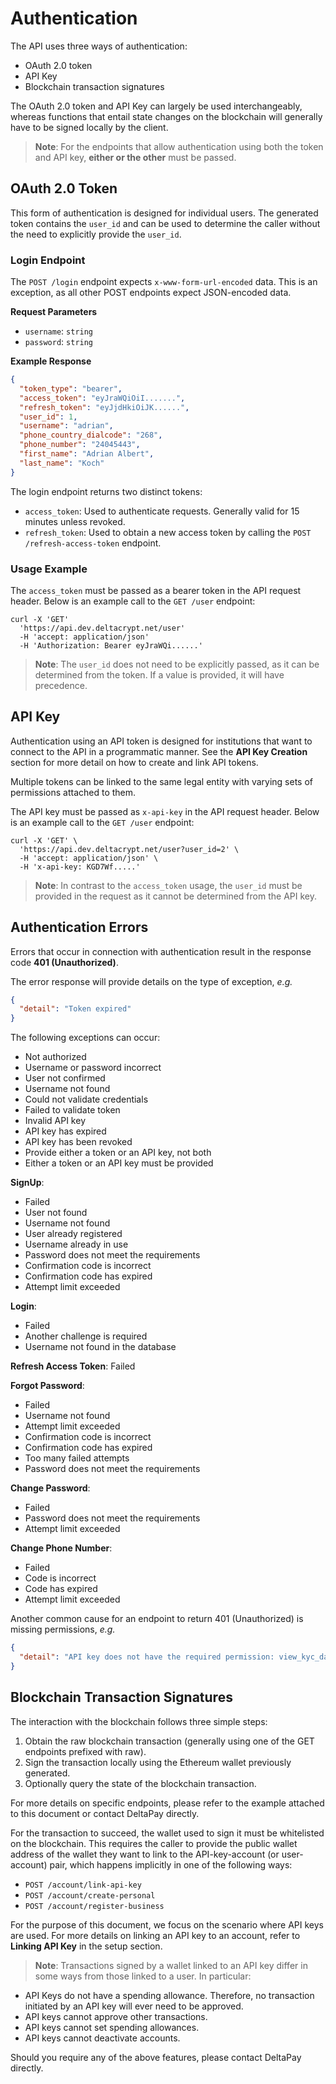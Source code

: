 # Authentication

The API uses three ways of authentication:
- OAuth 2.0 token
- API Key
- Blockchain transaction signatures

The OAuth 2.0 token and API Key can largely be used interchangeably, whereas functions that entail state changes on the blockchain will generally have to be signed locally by the client.

> **Note**: For the endpoints that allow authentication using both the token and API key, **either or the other** must be passed.

## OAuth 2.0 Token

This form of authentication is designed for individual users. The generated token contains the `user_id` and can be used to determine the caller without the need to explicitly provide the `user_id`.

### Login Endpoint
The `POST /login` endpoint expects `x-www-form-url-encoded` data. This is an exception, as all other POST endpoints expect JSON-encoded data.

**Request Parameters**
- `username`: `string`
- `password`: `string`

**Example Response**
```json
{
  "token_type": "bearer",
  "access_token": "eyJraWQiOiI.......",
  "refresh_token": "eyJjdHkiOiJK......",
  "user_id": 1,
  "username": "adrian",
  "phone_country_dialcode": "268",
  "phone_number": "24045443",
  "first_name": "Adrian Albert",
  "last_name": "Koch"
}
```

The login endpoint returns two distinct tokens:
- `access_token`: Used to authenticate requests. Generally valid for 15 minutes unless revoked.
- `refresh_token`: Used to obtain a new access token by calling the `POST /refresh-access-token` endpoint.

### Usage Example
The `access_token` must be passed as a bearer token in the API request header. Below is an example call to the `GET /user` endpoint:

    curl -X 'GET'
      'https://api.dev.deltacrypt.net/user'
      -H 'accept: application/json'
      -H 'Authorization: Bearer eyJraWQi......'

> **Note**: The `user_id` does not need to be explicitly passed, as it can be determined from the token. If a value is provided, it will have precedence.

## API Key

Authentication using an API token is designed for institutions that want to connect to the API in a programmatic manner. See the **API Key Creation** section for more detail on how to create and link API tokens.

Multiple tokens can be linked to the same legal entity with varying sets of permissions attached to them.

The API key must be passed as `x-api-key` in the API request header. Below is an example call to the `GET /user` endpoint:

    curl -X 'GET' \
      'https://api.dev.deltacrypt.net/user?user_id=2' \
      -H 'accept: application/json' \
      -H 'x-api-key: KGD7Wf.....'

> **Note**: In contrast to the `access_token` usage, the `user_id` must be provided in the request as it cannot be determined from the API key.

## Authentication Errors

Errors that occur in connection with authentication result in the response code **401 (Unauthorized)**.

The error response will provide details on the type of exception, _e.g._

```json
{
  "detail": "Token expired"
}
```

The following exceptions can occur:

- Not authorized
- Username or password incorrect
- User not confirmed
- Username not found
- Could not validate credentials
- Failed to validate token
- Invalid API key
- API key has expired
- API key has been revoked
- Provide either a token or an API key, not both
- Either a token or an API key must be provided

**SignUp**:

- Failed
- User not found
- Username not found
- User already registered
- Username already in use
- Password does not meet the requirements
- Confirmation code is incorrect
- Confirmation code has expired
- Attempt limit exceeded

**Login**:

- Failed
- Another challenge is required
- Username not found in the database

**Refresh Access Token**: Failed

**Forgot Password**:

- Failed
- Username not found
- Attempt limit exceeded
- Confirmation code is incorrect
- Confirmation code has expired
- Too many failed attempts
- Password does not meet the requirements

**Change Password**:

- Failed
- Password does not meet the requirements
- Attempt limit exceeded

**Change Phone Number**:

- Failed
- Code is incorrect
- Code has expired
- Attempt limit exceeded

Another common cause for an endpoint to return 401 (Unauthorized) is missing permissions, _e.g._

```json
{
  "detail": "API key does not have the required permission: view_kyc_data (target_user_id: 2)"
}
```

## Blockchain Transaction Signatures

The interaction with the blockchain follows three simple steps:

1. Obtain the raw blockchain transaction (generally using one of the GET endpoints prefixed with raw).
2. Sign the transaction locally using the Ethereum wallet previously generated.
3. Optionally query the state of the blockchain transaction.

For more details on specific endpoints, please refer to the example attached to this document or contact DeltaPay directly.

For the transaction to succeed, the wallet used to sign it must be whitelisted on the blockchain. This requires the caller to provide the public wallet address of the wallet they want to link to the API-key-account (or user-account) pair, which happens implicitly in one of the following ways:

- `POST /account/link-api-key`
- `POST /account/create-personal`
- `POST /account/register-business`

For the purpose of this document, we focus on the scenario where API keys are used. For more details on linking an API key to an account, refer to **Linking API Key** in the setup section.

<!-- TODO: Fix this note (or reformat) -->
> **Note**: Transactions signed by a wallet linked to an API key differ in some ways from those linked to a user. In particular:
- API Keys do not have a spending allowance. Therefore, no transaction initiated by an API key will ever need to be approved.
- API keys cannot approve other transactions.
- API keys cannot set spending allowances.
- API keys cannot deactivate accounts.

Should you require any of the above features, please contact DeltaPay directly.
